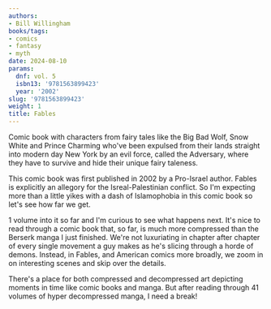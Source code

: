```yaml
---
authors:
- Bill Willingham
books/tags:
- comics
- fantasy
- myth
date: 2024-08-10
params:
  dnf: vol. 5
  isbn13: '9781563899423'
  year: '2002'
slug: '9781563899423'
weight: 1
title: Fables
---
```


Comic book with characters from fairy tales like the Big Bad Wolf, Snow White and Prince Charming who've been expulsed from their lands straight into modern day New York by an evil force, called the Adversary, where they have to survive and hide their unique fairy taleness.

<!--more-->

This comic book was first published in 2002 by a Pro-Israel author. Fables is explicitly an allegory for the Isreal-Palestinian conflict. So I'm expecting more than a little yikes with a dash of Islamophobia in this comic book so let's see how far we get.

1 volume into it so far and I'm curious to see what happens next. It's nice to read through a comic book that, so far, is much more compressed than the Berserk manga I just finished. We're not luxuriating in chapter after chapter of every single movement a guy makes as he's slicing through a horde of demons. Instead, in Fables, and American comics more broadly, we zoom in on interesting scenes and skip over the details.

There's a place for both compressed and decompressed art depicting moments in time like comic books and manga. But after reading through 41 volumes of hyper decompressed manga, I need a break!